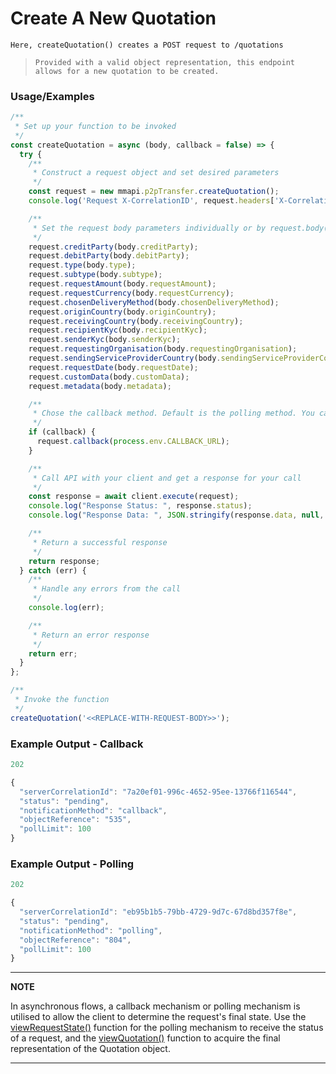 # Create A New Quotation

`Here, createQuotation() creates a POST request to /quotations`

> `Provided with a valid object representation, this endpoint allows for a new quotation to be created.`

### Usage/Examples

```javascript
/**
 * Set up your function to be invoked
 */
const createQuotation = async (body, callback = false) => {
  try {
    /**
     * Construct a request object and set desired parameters
     */
    const request = new mmapi.p2pTransfer.createQuotation();
    console.log('Request X-CorrelationID', request.headers['X-CorrelationID']);

    /**
     * Set the request body parameters individually or by request.body(body);
     */
    request.creditParty(body.creditParty);
    request.debitParty(body.debitParty);
    request.type(body.type);
    request.subtype(body.subtype);
    request.requestAmount(body.requestAmount);
    request.requestCurrency(body.requestCurrency);
    request.chosenDeliveryMethod(body.chosenDeliveryMethod);
    request.originCountry(body.originCountry);
    request.receivingCountry(body.receivingCountry);
    request.recipientKyc(body.recipientKyc);
    request.senderKyc(body.senderKyc);
    request.requestingOrganisation(body.requestingOrganisation);
    request.sendingServiceProviderCountry(body.sendingServiceProviderCountry);
    request.requestDate(body.requestDate);
    request.customData(body.customData);
    request.metadata(body.metadata);

    /**
     * Chose the callback method. Default is the polling method. You can also chose it by request.polling();
     */
    if (callback) {
      request.callback(process.env.CALLBACK_URL);
    }

    /**
     * Call API with your client and get a response for your call
     */
    const response = await client.execute(request);
    console.log("Response Status: ", response.status);
    console.log("Response Data: ", JSON.stringify(response.data, null, 4));

    /**
     * Return a successful response
     */
    return response;
  } catch (err) {
    /**
     * Handle any errors from the call
     */
    console.log(err);

    /**
     * Return an error response
     */
    return err;
  }
};

/**
 * Invoke the function
 */
createQuotation('<<REPLACE-WITH-REQUEST-BODY>>');
```

### Example Output - Callback

```javascript
202

{
  "serverCorrelationId": "7a20ef01-996c-4652-95ee-13766f116544",
  "status": "pending",
  "notificationMethod": "callback",
  "objectReference": "535",
  "pollLimit": 100
}
```

### Example Output - Polling

```javascript
202

{
  "serverCorrelationId": "eb95b1b5-79bb-4729-9d7c-67d8bd357f8e",
  "status": "pending",
  "notificationMethod": "polling",
  "objectReference": "804",
  "pollLimit": 100
}
```

---

**NOTE**

In asynchronous flows, a callback mechanism or polling mechanism is utilised to allow the client to determine the request's final state. Use the [viewRequestState()](viewRequestState.Readme.md) function for the polling mechanism to receive the status of a request, and the [viewQuotation()](viewQuotation.Readme.md) function to acquire the final representation of the Quotation object.

---